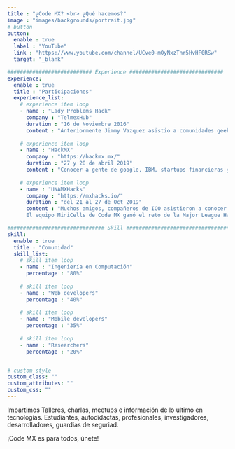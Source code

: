 ```yaml
---
title : "¿Code MX? <br> ¿Qué hacemos?"
image : "images/backgrounds/portrait.jpg"
# button
button:
  enable : true
  label : "YouTube"
  link : "https://www.youtube.com/channel/UCve0-mOyNxzTnr5HvHF0RSw"
  target: "_blank"

########################### Experience ##############################
experience:
  enable : true
  title : "Participaciones"
  experience_list:
    # experience item loop
    - name : "Lady Problems Hack"
      company : "TelmexHub"
      duration : "16 de Noviembre 2016"
      content : "Anteriormente Jimmy Vazquez asistio a comunidades geek, talleres, web y muchas laptops con gente cool guiandote en la industria tech."
      
    # experience item loop
    - name : "HackMX"
      company : "https://hackmx.mx/"
      duration : "27 y 28 de abril 2019"
      content : "Conocer a gente de google, IBM, startups financieras y una universidad completamente diferente, hicieron ampliar la visión de Omar, Esteban, Rocky y Martín ."
      
    # experience item loop
    - name : "UNAMXHacks"
      company : "https://mxhacks.io/"
      duration : "del 21 al 27 de Oct 2019"
      content : "Muchos amigos, compañeros de ICO asistieron a conocer la comunidad geek!, bailes, comida y retos de Facebook, Microsoft, MLH.
      El equipo MiniCells de Code MX ganó el reto de la Major League Hacking - Reto UIPath."

############################### Skill #################################
skill:
  enable : true
  title : "Comunidad"
  skill_list:
    # skill item loop
    - name : "Ingeniería en Computación"
      percentage : "80%"
      
    # skill item loop
    - name : "Web developers"
      percentage : "40%"
      
    # skill item loop
    - name : "Mobile developers"
      percentage : "35%"
      
    # skill item loop
    - name : "Researchers"
      percentage : "20%"


# custom style
custom_class: "" 
custom_attributes: "" 
custom_css: ""
---
```


Impartimos Talleres, charlas, meetups e información de lo ultimo en tecnologías. Estudiantes, autodidactas, profesionales, investigadores, desarrolladores, guardias de seguriad.

¡Code MX es para todos, únete!